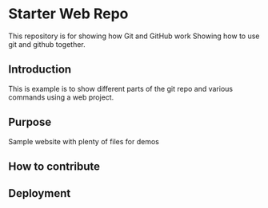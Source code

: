 # Starter Web Repo

This repository is for showing how Git and GitHub work
Showing how to use git and github together.

## Introduction

This is example is to show different parts of the git repo and various commands using a web project.

## Purpose

Sample website with plenty of files for demos

## How to contribute

## Deployment